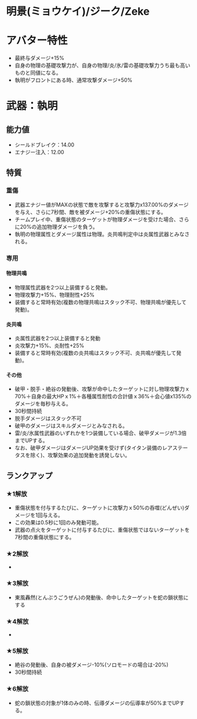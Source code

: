 # 明景(ミョウケイ)/ジーク/Zeke

# アバター特性
* 最終与ダメージ+15%
* 自身の物理の基礎攻撃力が、自身の物理/炎/氷/雷の基礎攻撃力うち最も高いものと同値になる。
* 執明がフロントにある時、通常攻撃ダメージ+50%

# 武器：執明
## 能力値
* シールドブレイク：14.00
* エナジー注入：12.00

## 特質
### 重傷
* 武器エナジー値がMAXの状態で敵を攻撃すると攻撃力x137.00%のダメージを与え、さらに7秒間、敵を被ダメージ+20%の重傷状態にする。
* チームプレイ中、重傷状態のターゲットが物理ダメージを受けた場合、さらに20%の追加物理ダメージを負う。
* 執明の物理属性とダメージ属性は物理。炎共鳴判定中は炎属性武器とみなされる。

### 専用
#### 物理共鳴
* 物理属性武器を2つ以上装備すると発動。
* 物理攻撃力+15%、物理耐性+25%
* 装備すると常時有効(複数の物理共鳴はスタック不可、物理共鳴が優先して発動)。
#### 炎共鳴
* 炎属性武器を2つ以上装備すると発動
* 炎攻撃力+15%、炎耐性+25%
* 装備すると常時有効(複数の炎共鳴はスタック不可、炎共鳴が優先して発動)。
#### その他
* 破甲・脱手・絶谷の発動後、攻撃が命中したターゲットに対し物理攻撃力ｘ70%＋自身の最大HPｘ1%＋各種属性耐性の合計値ｘ36%＋会心値x135%のダメージを毎秒与える。
* 30秒間持続
* 脱手ダメージはスタック不可
* 破甲のダメージはスキルダメージとみなされる。
* 雷/炎/氷属性武器のいずれかを1つ装備している場合、破甲ダメージが1.3倍までUPする。
* なお、破甲ダメージはダメージUP効果を受けず(タイタン装備のレアステータスを除く)、攻撃効果の追加発動を誘発しない。

## ランクアップ
### ★1解放
* 重傷状態を付与するたびに、ターゲットに攻撃力ｘ50%の呑噬(どんぜい)ダメージを1回与える。
* この効果は0.5秒に1回のみ発動可能。
* 武器の点火をターゲットに付与するたびに、重傷状態ではないターゲットを7秒間の重傷状態にする。

### ★2解放
* 
### ★3解放
* 東風轟然(とんぷうごうぜん)の発動後、命中したターゲットを蛇の鎖状態にする

### ★4解放
* 

### ★5解放
* 絶谷の発動後、自身の被ダメージ-10%(ソロモードの場合は-20%)
* 30秒間持続

### ★6解放
* 蛇の鎖状態の対象が1体のみの時、伝導ダメージの伝導率が50%までUPする。
